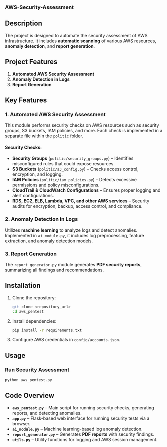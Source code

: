 ### **AWS-Security-Assessment**  

## **Description**  
The project is designed to automate the security assessment of AWS infrastructure. It includes **automatic scanning** of various AWS resources, **anomaly detection**, and **report generation**.  

## **Project Features**  
1. **Automated AWS Security Assessment**  
2. **Anomaly Detection in Logs**  
3. **Report Generation**  

## **Key Features**  

### **1. Automated AWS Security Assessment**  
This module performs security checks on AWS resources such as security groups, S3 buckets, IAM policies, and more. Each check is implemented in a separate file within the `politic` folder.  

#### **Security Checks:**  
- **Security Groups** (`politic/security_groups.py`) – Identifies misconfigured rules that could expose resources.  
- **S3 Buckets** (`politic/s3_config.py`) – Checks access control, encryption, and logging.  
- **IAM Policies** (`politic/iam_policies.py`) – Detects excessive permissions and policy misconfigurations.  
- **CloudTrail & CloudWatch Configurations** – Ensures proper logging and alert configurations.  
- **RDS, EC2, ELB, Lambda, VPC, and other AWS services** – Security audits for encryption, backup, access control, and compliance.  

### **2. Anomaly Detection in Logs**  
Utilizes **machine learning** to analyze logs and detect anomalies. Implemented in `ai_module.py`, it includes log preprocessing, feature extraction, and anomaly detection models.  

### **3. Report Generation**  
The `report_generator.py` module generates **PDF security reports**, summarizing all findings and recommendations.  

## **Installation**  

1. Clone the repository:  
    ```sh
    git clone <repository_url>
    cd aws_pentest
    ```  
2. Install dependencies:  
    ```sh
    pip install -r requirements.txt
    ```  
3. Configure AWS credentials in `config/accounts.json`.  

## **Usage**  

### **Run Security Assessment**  
```sh
python aws_pentest.py
```  

## **Code Overview**  

- **`aws_pentest.py`** – Main script for running security checks, generating reports, and detecting anomalies.  
- **`app.py`** – Flask-based web interface for running security tests via a browser.  
- **`ai_module.py`** – Machine learning-based log anomaly detection.  
- **`report_generator.py`** – Generates **PDF reports** with security findings.  
- **`utils.py`** – Utility functions for logging and AWS session management.
